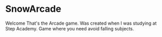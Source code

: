 # SnowArcade
Welcome
That's the Arcade game. Was created when I was studying at Step Academy.
Game where you need avoid falling subjects.
